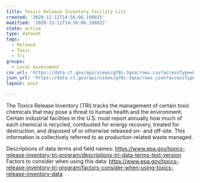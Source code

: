 ```yaml
---
title: Toxics Release Inventory Facility List
created: '2020-11-12T14:56:06.198015'
modified: '2020-11-12T14:56:06.198022'
state: active
type: dataset
tags:
  - Release
  - Toxic
  - Tri
groups:
  - Local Government
csv_url: 'https://data.ct.gov/api/views/g78i-3qxa/rows.csv?accessType=DOWNLOAD'
json_url: 'https://data.ct.gov/api/views/g78i-3qxa/rows.json?accessType=DOWNLOAD'
layout: post

---
```

The Toxics Release Inventory (TRI) tracks the management of certain toxic chemicals that may pose a threat to human health and the environment. Certain industrial facilities in the U.S. must report annually how much of each chemical is recycled, combusted for energy recovery, treated for destruction, and disposed of or otherwise released on- and off-site. This information is collectively referred to as production-related waste managed.

Descriptions of data terms and field names: https://www.epa.gov/toxics-release-inventory-tri-program/descriptions-tri-data-terms-text-version
Factors to consider when using this data: https://www.epa.gov/toxics-release-inventory-tri-program/factors-consider-when-using-toxics-release-inventory-data
